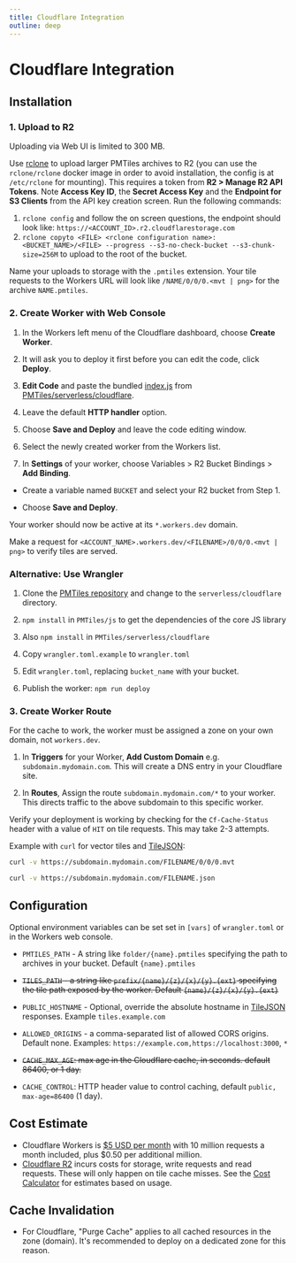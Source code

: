 ```yaml
---
title: Cloudflare Integration
outline: deep
---
```


# Cloudflare Integration

## Installation

### 1. Upload to R2

Uploading via Web UI is limited to 300 MB.

Use [rclone](https://rclone.org/downloads/) to upload larger PMTiles archives to R2 (you can use the `rclone/rclone` docker image in order to avoid installation, the config is at `/etc/rclone` for mounting). 
This requires a token from **R2 > Manage R2 API Tokens**. Note **Access Key ID**, the **Secret Access Key** and the **Endpoint for S3 Clients** from the API key creation screen.
Run the following commands:
1. `rclone config` and follow the on screen questions, the endpoint should look like: `https://<ACCOUNT_ID>.r2.cloudflarestorage.com`
2. `rclone copyto <FILE> <rclone configuration name>:<BUCKET_NAME>/<FILE> --progress --s3-no-check-bucket --s3-chunk-size=256M` to upload to the root of the bucket.

Name your uploads to storage with the `.pmtiles` extension. Your tile requests to the Workers URL will look like `/NAME/0/0/0.<mvt | png>` for the archive `NAME.pmtiles`.

### 2. Create Worker with Web Console

1. In the Workers left menu of the Cloudflare dashboard, choose **Create Worker**.

2. It will ask you to deploy it first before you can edit the code, click **Deploy**.

3. **Edit Code** and paste the bundled [index.js](https://pmtiles.io/index.js) from [PMTiles/serverless/cloudflare](https://github.com/protomaps/PMTiles/tree/main/serverless/cloudflare).

4. Leave the default **HTTP handler** option.

5. Choose **Save and Deploy** and leave the code editing window.
  
6. Select the newly created worker from the Workers list.

7. In **Settings** of your worker, choose Variables > R2 Bucket Bindings > **Add Binding**.

  * Create a variable named `BUCKET` and select your R2 bucket from Step 1.

  * Choose **Save and Deploy**.

Your worker should now be active at its `*.workers.dev` domain. 

Make a request for `<ACCOUNT_NAME>.workers.dev/<FILENAME>/0/0/0.<mvt | png>` to verify tiles are served.

### Alternative: Use Wrangler

1. Clone the [PMTiles repository](https://github.com/protomaps/PMTiles) and change to the `serverless/cloudflare` directory.

2. `npm install` in `PMTiles/js` to get the dependencies of the core JS library

3. Also `npm install` in `PMTiles/serverless/cloudflare`

4. Copy `wrangler.toml.example` to `wrangler.toml`

5. Edit `wrangler.toml`, replacing `bucket_name` with your bucket.

6. Publish the worker: `npm run deploy`

### 3. Create Worker Route

For the cache to work, the worker must be assigned a zone on your own domain, not `workers.dev`.

1. In **Triggers** for your Worker, **Add Custom Domain** e.g. `subdomain.mydomain.com`. This will create a DNS entry in your Cloudflare site.

2. In **Routes**, Assign the route `subdomain.mydomain.com/*` to your worker. This directs traffic to the above subdomain to this specific worker.

Verify your deployment is working by checking for the `Cf-Cache-Status` header with a value of `HIT` on tile requests. This may take 2-3 attempts.

Example with `curl` for vector tiles and [TileJSON](https://github.com/mapbox/tilejson-spec):

```bash
curl -v https://subdomain.mydomain.com/FILENAME/0/0/0.mvt

curl -v https://subdomain.mydomain.com/FILENAME.json
```

## Configuration

Optional environment variables can be set set in `[vars]` of `wrangler.toml` or in the Workers web console.

* `PMTILES_PATH` - A string like `folder/{name}.pmtiles` specifying the path to archives in your bucket. Default `{name}.pmtiles`

* ~~`TILES_PATH` - a string like `prefix/{name}/{z}/{x}/{y}.{ext}` specifying the tile path exposed by the worker. Default `{name}/{z}/{x}/{y}.{ext}`~~

* `PUBLIC_HOSTNAME` - Optional, override the absolute hostname in [TileJSON](https://github.com/mapbox/tilejson-spec) responses. Example `tiles.example.com`

* `ALLOWED_ORIGINS` - a comma-separated list of allowed CORS origins. Default none. Examples: `https://example.com,https://localhost:3000`, `*`

* ~~`CACHE_MAX_AGE`: max age in the Cloudflare cache, in seconds. default 86400, or 1 day.~~

* `CACHE_CONTROL`: HTTP header value to control caching, default `public, max-age=86400` (1 day).

## Cost Estimate

* Cloudflare Workers is [$5 USD per month](https://developers.cloudflare.com/workers/platform/pricing) with 10 million requests a month included, plus $0.50 per additional million.
* [Cloudflare R2](https://blog.cloudflare.com/introducing-r2-object-storage/) incurs costs for storage, write requests and read requests. These will only happen on tile cache misses. See the [Cost Calculator](./cost) for estimates based on usage.

## Cache Invalidation

* For Cloudflare, "Purge Cache" applies to all cached resources in the zone (domain). It's recommended to deploy on a dedicated zone for this reason.
